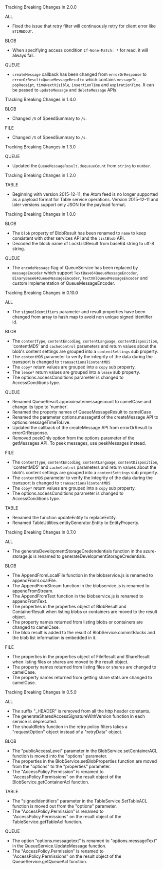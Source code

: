 Tracking Breaking Changes in 2.0.0

ALL
* Fixed the issue that retry filter will continuously retry for client error like `ETIMEDOUT`.

BLOB
* When specifiying access condition `If-None-Match: *` for read, it will always fail.

QUEUE
* `createMessage` callback has been changed from `errorOrResponse` to `errorOrResult<QueueMessageResult>` which contains `messageId`, `popReceipt`, `timeNextVisible`, `insertionTime` and `expirationTime`. It can be passed to `updateMessage` and `deleteMessage` APIs.

Tracking Breaking Changes in 1.4.0

BLOB
* Changed `/S` of SpeedSummary to `/s`.

FILE
* Changed `/S` of SpeedSummary to `/s`.

Tracking Breaking Changes in 1.3.0

QUEUE
* Updated the `QueueMessageResult.dequeueCount` from `string` to `number`.

Tracking Breaking Changes in 1.2.0

TABLE
* Beginning with version 2015-12-11, the Atom feed is no longer supported as a payload format for Table service operations. Version 2015-12-11 and later versions support only JSON for the payload format.

Tracking Breaking Changes in 1.0.0

BLOB
* The `blob` property of BlobResult has been renamed to `name` to keep consistent with other services API and the `listBlob` API.
* Decoded the block name of LockListResult from base64 string to utf-8 string.

QUEUE
* The `encodeMessage` flag of QueueService has been replaced by `messageEncoder` which support `TextBase64QueueMessageEncoder`, `BinaryBase64QueueMessageEncoder`, `TextXmlQueueMessageEncoder` and custom implementation of QueueMessageEncoder.

Tracking Breaking Changes in 0.10.0

ALL
* The `signedIdentifiers` parameter and result properties have been changed from array to hash map to avoid non unique signed identifier id.

BLOB
* The `contentType`, `contentEncoding`, `contentLanguage`, `contentDisposition`, 'contentMD5' and `cacheControl` parameters and return values about the blob's content settings are grouped into a `contentSettings` sub property. 
* The `contentMD5` parameter to verify the integrity of the data during the transport is changed to `transactionalContentMD5`
* The `copy*` return values are grouped into a `copy` sub property.
* The `lease*` return values are grouped into a `lease` sub property.
* The options.accessConditions parameter is changed to AccessConditions type.

QUEUE
* Renamed QueueResult.approximatemessagecount to camelCase and change its type to 'number'.
* Renamed the property names of QueueMessageResult to camelCase
* Renamed the parameter options.messagettl of the createMessage API to options.messageTimeToLive.
* Updated the callback of the createMessage API from errorOrResult to errorOrResponse.
* Removed peekOnly option from the options parameter of the getMessages API. To peek messages, use peekMessages instead.

FILE
* The `contentType`, `contentEncoding`, `contentLanguage`, `contentDisposition`, 'contentMD5' and `cacheControl` parameters and return values about the blob's content settings are grouped into a `contentSettings` sub property. 
* The `contentMD5` parameter to verify the integrity of the data during the transport is changed to `transactionalContentMD5`
* The `copy*` return values are grouped into a `copy` sub property.
* The options.accessConditions parameter is changed to AccessConditions type.

TABLE
* Renamed the function updateEntity to replaceEntity.
* Renamed TableUtilities.entityGenerator.Entity to EntityProperty.

Tracking Breaking Changes in 0.7.0

ALL
* The generateDevelopmentStorageCredendentials function in the azure-storage.js is renamed to generateDevelopmentStorageCredentials.

BLOB
* The AppendFromLocalFile function in the blobservice.js is renamed to appendFromLocalFile.
* The AppendFromStream function in the blobservice.js is renamed to appendFromStream.
* The AppendFromText function in the blobservice.js is renamed to appendFromText.
* The properties in the properties object of BlobResult and ContainerResult when listing blobs or containers are moved to the result object.
* The property names returned from listing blobs or containers are changed to camelCase.
* The blob result is added to the result of BlobService.commitBlocks and the blob list information is embedded in it.

FILE
* The properties in the properties object of FileResult and ShareResult when listing files or shares are moved to the result object.
* The property names returned from listing files or shares are changed to camelCase.
* The property names returned from getting share stats are changed to camelCase.

Tracking Breaking Changes in 0.5.0

ALL
* The suffix "_HEADER" is removed from all the http header constants.
* The generateSharedAccessSignatureWithVersion function in each service is deprecated.
* The shouldRetry function in the retry policy filters takes a "requestOption" object instead of a "retryData" object.

BLOB
* The "publicAccessLevel" parameter in the BlobService.setContainerACL function is moved into the "options" parameter.
* The properties in the BlobService.setBlobProperties function are moved from the "options" to the "properties" parameter.
* The "AccessPolicy.Permission" is renamed to "AccessPolicy.Permissions" on the result object of the BlobService.getContainerAcl function.

TABLE
* The "signedIdentifiers" parameter in the TableService.SetTableACL function is moved out from the "options" parameter.
* The "AccessPolicy.Permission" is renamed to "AccessPolicy.Permissions" on the result object of the TableService.getTableAcl function.

QUEUE
* The option "options.messagetext" is renamed to "options.messageText" in the QueueService.UpdateMessage function.
* The "AccessPolicy.Permission" is renamed to "AccessPolicy.Permissions" on the result object of the QueueService.getQueueAcl function.
